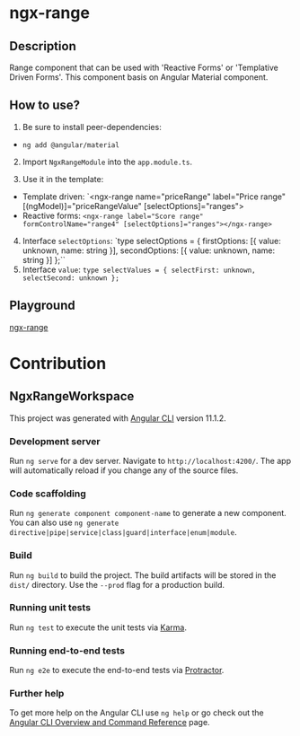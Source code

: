# ngx-range 

## Description

Range component that can be used with 'Reactive Forms' or 'Templative Driven Forms'.
This component basis on Angular Material component.

## How to use?

1. Be sure to install peer-dependencies:
- `ng add @angular/material`

2. Import `NgxRangeModule` into the `app.module.ts`.

3. Use it in the template:

- Template driven: `<ngx-range name="priceRange" label="Price range" [(ngModel)]="priceRangeValue" [selectOptions]="ranges">
- Reactive forms: `<ngx-range label="Score range" formControlName="range4" [selectOptions]="ranges"></ngx-range>`

4. Interface `selectOptions`: `type selectOptions = { firstOptions: [{ value: unknown, name: string }], secondOptions: [{ value: unknown, name: string }] };``
5. Interface `value`: `type selectValues = { selectFirst: unknown, selectSecond: unknown };`

## Playground

[ngx-range](/projects/playground/src/assets/ngx-range.png)

# Contribution

## NgxRangeWorkspace

This project was generated with [Angular CLI](https://github.com/angular/angular-cli) version 11.1.2.

### Development server

Run `ng serve` for a dev server. Navigate to `http://localhost:4200/`. The app will automatically reload if you change any of the source files.

### Code scaffolding

Run `ng generate component component-name` to generate a new component. You can also use `ng generate directive|pipe|service|class|guard|interface|enum|module`.

### Build

Run `ng build` to build the project. The build artifacts will be stored in the `dist/` directory. Use the `--prod` flag for a production build.

### Running unit tests

Run `ng test` to execute the unit tests via [Karma](https://karma-runner.github.io).

### Running end-to-end tests

Run `ng e2e` to execute the end-to-end tests via [Protractor](http://www.protractortest.org/).

### Further help

To get more help on the Angular CLI use `ng help` or go check out the [Angular CLI Overview and Command Reference](https://angular.io/cli) page.

